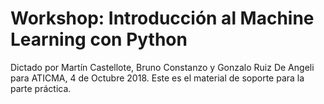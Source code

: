 # Workshop: Introducción al Machine Learning con Python

Dictado por Martín Castellote, Bruno Constanzo y Gonzalo Ruiz De Angeli para
ATICMA, 4 de Octubre 2018. Este es el material de soporte para la parte
práctica.
